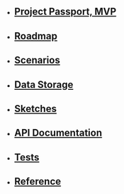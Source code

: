 
* ## [Project Passport, MVP](https://schstp.github.io/Theater-Platform/passport/table_of_contents)

* ## [Roadmap](https://schstp.github.io/Theater-Platform/roadmap/roadmap)

* ## [Scenarios](https://schstp.github.io/Theater-Platform/scenarios/table_of_contents)

* ## [Data Storage](https://schstp.github.io/Theater-Platform/datastorage/table_of_contents)

* ## [Sketches](https://schstp.github.io/Theater-Platform/sketches/table_of_contents)

* ## [API Documentation](https://schstp.github.io/Theater-Platform/api/table_of_contents)

* ## [Tests](https://schstp.github.io/Theater-Platform/tests/tests)

* ## [Reference](https://schstp.github.io/Theater-Platform/reference/content)

